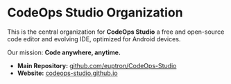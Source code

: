 # CodeOps Studio Organization

This is the central organization for **CodeOps Studio** a free and open-source code editor and evolving IDE, optimized for Android devices.

Our mission: **Code anywhere, anytime.**

- **Main Repository:** [github.com/euptron/CodeOps-Studio](https://github.com/euptron/CodeOps-Studio)
- **Website:** [codeops-studio.github.io](https://codeops-studio.github.io/codeopsstudio.github.io/)
